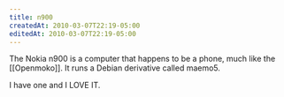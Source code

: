 ```yaml
---
title: n900
createdAt: 2010-03-07T22:19-05:00
editedAt: 2010-03-07T22:19-05:00
---
```


The Nokia n900 is a computer that happens to be a phone, much like the [[Openmoko]]. It runs a Debian derivative called maemo5.

I have one and I LOVE IT.

